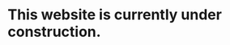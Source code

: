 # This website is currently under construction.

<!-- <b-img src="construction.jpg" fluid  alt="Website Under Construction" width="500" height="332" class="mt-4" /> -->
